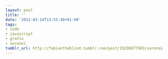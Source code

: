 ```yaml
---
layout: post
title: ''
date: '2012-03-14T13:55:40+01:00'
tags:
- code
- javascript
- grafix
- voronoi
tumblr_url: http://fabiantheblind.tumblr.com/post/19288077983/voronoi
---
```

